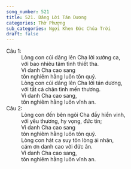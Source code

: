 ```yaml
---
song_number: 521
title: 521. Dâng Lời Tán Dương
categories: Thờ Phượng
sub_categories: Ngợi Khen Đức Chúa Trời
draft: false
---
```

<dl><dt>Câu 1:</dt><dd data-verse="1">Lòng con cúi dâng lên Cha lời xướng ca, <br/>với bao nhiêu tâm tình thiết tha. <br/>Vì danh Cha cao sang <br/>tôn nghiêm hằng luôn tôn quý. <br/>Lòng con cúi dâng lên Cha lời tán dương, <br/>với tất cả chân tình mến thương. <br/>Vì danh Cha cao sang, <br/>tôn nghiêm hằng luôn vĩnh an. </dd><dt>Câu 2:</dt><dd data-verse="2">Lòng con đến bên ngôi Cha đầy hiển vinh, <br/>với yêu thương, hy vọng, đức tin; <br/>Vì danh Cha cao sang <br/>tôn nghiêm hằng luôn tôn quý. <br/>Lòng con hát ca suy tôn lòng ái nhân, <br/>cám ơn danh cao vời đức ân. <br/>Vì danh Cha cao sang, <br/>tôn nghiêm hằng luôn vĩnh an. </dd></dl>